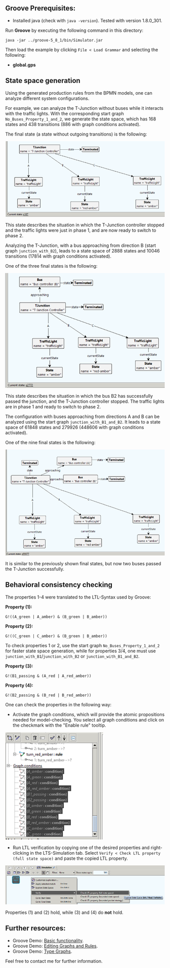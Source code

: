 ## Groove Prerequisites:
- Installed java (check with ```java -version```). Tested with version 1.8.0_301.

Run **Groove** by executing the following command in this directory:
```
java -jar ../groove-5_8_1/bin/Simulator.jar
```
Then load the example by clicking ```File < Load Grammar``` and selecting the following:
- **global.gps**

## State space generation
Using the generated production rules from the BPMN models, one can analyze different system configurations.

For example, we can analyze the T-Junction without buses while it interacts with the traffic lights.
With the corresponding start graph ```No_Buses_Property_1_and_2```, we generate the state space,
which has 168 states and 438 transitions (886 with graph conditions activated).

The final state (a state without outgoing transitions) is the following:

![final state without buses](./final_state_no_buses.png)

This state describes the situation in which the T-Junction controller stopped and
the traffic lights were just in phase 1, and are now ready to switch to phase 2.

Analyzing the T-Junction, with a bus approaching from direction B (start graph ```junction_with_B2```),
leads to a state space of 2888 states and 10046 transitions (17814 with graph conditions activated).

One of the three final states is the following:

![final state with the B2 bus](./final_state_B2.png)

This state describes the situation in which the bus B2 has successfully passed the junction,
and the T-Junction controller stopped.
The traffic lights are in phase 1 and ready to switch to phase 2.

The configuration with buses approaching from directions A and B
can be analyzed using the start graph ```junction_with_B1_and_B2```.
It leads to a state space of 61848 states and 279926 (448606 with graph conditions activated).

One of the nine final states is the following:

![final state with the B2 bus](./final_state_B1_B2.png)

It is similar to the previously shown final states, but now two buses passed the T-Junction successfully.

## Behavioral consistency checking
The properties 1-4 were translated to the LTL-Syntax used by Groove:

**Property (1):**
```
G!((A_green | A_amber) & (B_green | B_amber))
```
**Property (2):**
```
G!((C_green | C_amber) & (B_green | B_amber))
```
To check properties 1 or 2, use the start graph ```No_Buses_Property_1_and_2``` for faster state space generation,
while for properties 3/4, one must use ```junction_with_B1```/```junction_with_B2``` or ```junction_with_B1_and_B2```.

**Property (3):**
```
G!(B1_passing & (A_red | A_red_amber))
```
**Property (4):**
```
G!(B2_passing & (B_red | B_red_amber))
```
One can check the properties in the following way:
- Activate the graph conditions, which will provide the atomic propositions needed for model-checking. You select all graph conditions and click on the checkmark with the "Enable rule" tooltip.

![activate graph conditions](./activate_conditions.png)
- Run LTL verification by copying one of the desired properties and right-clicking in the LTS-Simulation tab. Select ```Verify < Check LTL property (full state space)``` and paste the copied LTL property.

![check ltl property](./check_ltl.png)

Properties (1) and (2) hold, while (3) and (4) do **not** hold.

## Further resources:
- Groove Demo: [Basic functionality](https://www.youtube.com/watch?v=R2beaSQ9-NM).
- Groove Demo: [Editing Graphs and Rules](https://www.youtube.com/watch?v=R2beaSQ9-NM).
- Groove Demo: [Type Graphs](https://www.youtube.com/watch?v=LTGRS3AYSSM).

Feel free to contact me for further information.
